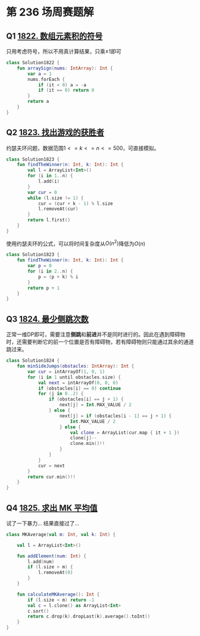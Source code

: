 # 第 236 场周赛题解

## Q1 [1822. 数组元素积的符号](https://leetcode-cn.com/problems/sign-of-the-product-of-an-array/)

只用考虑符号，所以不用真计算结果，只乘$±1$即可

```kotlin
class Solution1822 {
    fun arraySign(nums: IntArray): Int {
        var a = 1
        nums.forEach {
            if (it < 0) a = -a
            if (it == 0) return 0
        }
        return a
    }
}
```

## Q2 [1823. 找出游戏的获胜者](https://leetcode-cn.com/problems/find-the-winner-of-the-circular-game/)

约瑟夫环问题，数据范围$1 <= k <= n <= 500$，可直接模拟。

```kotlin
class Solution1823 {
    fun findTheWinner(n: Int, k: Int): Int {
        val l = ArrayList<Int>()
        for (i in 1..n) {
            l.add(i)
        }
        var cur = 0
        while (l.size != 1) {
            cur = (cur + k - 1) % l.size
            l.removeAt(cur)
        }
        return l.first()
    }
}
```

使用约瑟夫环的公式，可以将时间复杂度从$O(n^2)$降低为$O(n)$

```kotlin
class Solution1823 {
    fun findTheWinner(n: Int, k: Int): Int {
        var p = 0
        for (i in 2..n) {
            p = (p + k) % i
        }
        return p + 1
    }
}
```

## Q3 [1824. 最少侧跳次数](https://leetcode-cn.com/problems/minimum-sideway-jumps/)

正常一维DP即可，需要注意**侧跳**和**前进**并不是同时进行的。因此在遇到障碍物时，还需要判断它的前一个位置是否有障碍物，若有障碍物则只能通过其余的通道跳过来。

```kotlin
class Solution1824 {
    fun minSideJumps(obstacles: IntArray): Int {
        var cur = intArrayOf(1, 0, 1)
        for (i in 1 until obstacles.size) {
            val next = intArrayOf(0, 0, 0)
            if (obstacles[i] == 0) continue
            for (j in 0..2) {
                if (obstacles[i] == j + 1) {
                    next[j] = Int.MAX_VALUE / 2
                } else {
                    next[j] = if (obstacles[i - 1] == j + 1) {
                        Int.MAX_VALUE / 2
                    } else {
                        val clone = ArrayList(cur.map { it + 1 })
                        clone[j]--
                        clone.min()!!
                    }
                }
            }
            cur = next
        }
        return cur.min()!!
    }
}
```

## Q4 [1825. 求出 MK 平均值](https://leetcode-cn.com/problems/finding-mk-average/)

试了一下暴力... 结果直接过了...

```kotlin
class MKAverage(val m: Int, val k: Int) {

    val l = ArrayList<Int>()

    fun addElement(num: Int) {
        l.add(num)
        if (l.size > m) {
            l.removeAt(0)
        }
    }

    fun calculateMKAverage(): Int {
        if (l.size < m) return -1
        val c = l.clone() as ArrayList<Int>
        c.sort()
        return c.drop(k).dropLast(k).average().toInt()
    }
}
```

